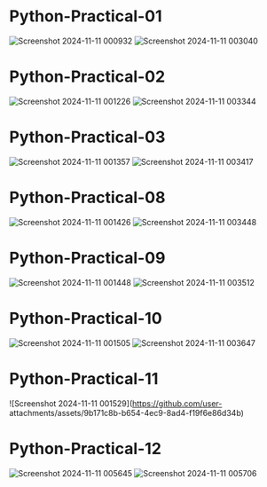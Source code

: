 # Python-Practical-01
![Screenshot 2024-11-11 000932](https://github.com/user-attachments/assets/9985ddc5-6b6e-4c3f-adc2-261acc27577f)
![Screenshot 2024-11-11 003040](https://github.com/user-attachments/assets/4e054b0c-b08f-4442-a2c5-e11e6d902f47)
# Python-Practical-02
![Screenshot 2024-11-11 001226](https://github.com/user-attachments/assets/8a6ba757-8a96-48c5-b410-d95106a12feb)
![Screenshot 2024-11-11 003344](https://github.com/user-attachments/assets/67ce6c84-8836-4ae0-9216-1760ad1af648)
# Python-Practical-03
![Screenshot 2024-11-11 001357](https://github.com/user-attachments/assets/8e93955c-33ac-4f57-9b0c-d1ba19e12fc8)
![Screenshot 2024-11-11 003417](https://github.com/user-attachments/assets/a1ba4f56-186a-4206-a592-ad9d6dca99b8)
# Python-Practical-08
![Screenshot 2024-11-11 001426](https://github.com/user-attachments/assets/e3e4677c-2482-4b28-afa0-909d2ceda5a7)
![Screenshot 2024-11-11 003448](https://github.com/user-attachments/assets/34040529-ee4f-432d-a919-d5272ff58750)
# Python-Practical-09
![Screenshot 2024-11-11 001448](https://github.com/user-attachments/assets/9d92676f-acac-4da3-80c2-95a3bee94940)
![Screenshot 2024-11-11 003512](https://github.com/user-attachments/assets/2c2dbe30-5e1a-419d-a976-3d416c23479f)
# Python-Practical-10
![Screenshot 2024-11-11 001505](https://github.com/user-attachments/assets/9914254d-334a-43ee-a97b-56fd4e44a0d7)
![Screenshot 2024-11-11 003647](https://github.com/user-attachments/assets/23baf5f8-9226-484b-a7dd-8f991c554224)
# Python-Practical-11
![Screenshot 2024-11-11 001529](https://github.com/user-
attachments/assets/9b171c8b-b654-4ec9-8ad4-f19f6e86d34b)
# Python-Practical-12
![Screenshot 2024-11-11 005645](https://github.com/user-attachments/assets/69737dd6-be3f-48a6-ba42-9eac2bb13fa6)
![Screenshot 2024-11-11 005706](https://github.com/user-attachments/assets/a6795214-5172-43ca-a129-8c8dc1533a89)

